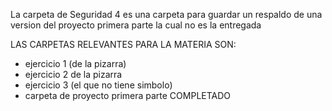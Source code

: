 La carpeta de Seguridad 4 es una carpeta para guardar un respaldo de una version del proyecto primera parte la cual no es la entregada 

LAS CARPETAS RELEVANTES PARA LA MATERIA SON:

- ejercicio 1 (de la pizarra)
- ejercicio 2 de la pizarra
- ejercicio 3 (el que no tiene simbolo)
- carpeta de proyecto primera parte COMPLETADO
